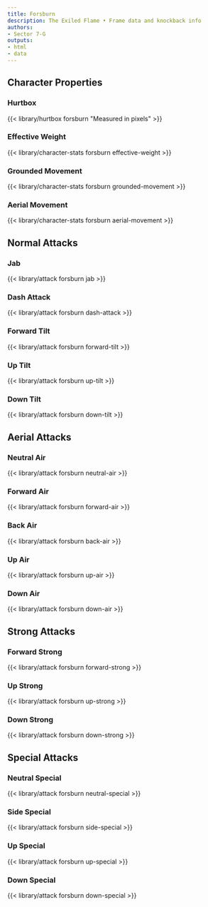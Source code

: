 ```yaml
---
title: Forsburn
description: The Exiled Flame • Frame data and knockback info
authors:
- Sector 7-G
outputs:
- html
- data
---
```


## Character Properties
### Hurtbox
{{< library/hurtbox forsburn "Measured in pixels" >}}
### Effective Weight
{{< library/character-stats forsburn effective-weight >}}
### Grounded Movement
{{< library/character-stats forsburn grounded-movement >}}
### Aerial Movement
{{< library/character-stats forsburn aerial-movement >}}

## Normal Attacks
### Jab
{{< library/attack forsburn jab >}}
### Dash Attack
{{< library/attack forsburn dash-attack >}}
### Forward Tilt
{{< library/attack forsburn forward-tilt >}}
### Up Tilt
{{< library/attack forsburn up-tilt >}}
### Down Tilt
{{< library/attack forsburn down-tilt >}}

## Aerial Attacks
### Neutral Air
{{< library/attack forsburn neutral-air >}}
### Forward Air
{{< library/attack forsburn forward-air >}}
### Back Air
{{< library/attack forsburn back-air >}}
### Up Air
{{< library/attack forsburn up-air >}}
### Down Air
{{< library/attack forsburn down-air >}}

## Strong Attacks
### Forward Strong
{{< library/attack forsburn forward-strong >}}
### Up Strong
{{< library/attack forsburn up-strong >}}
### Down Strong
{{< library/attack forsburn down-strong >}}

## Special Attacks
### Neutral Special
{{< library/attack forsburn neutral-special >}}
### Side Special
{{< library/attack forsburn side-special >}}
### Up Special
{{< library/attack forsburn up-special >}}
### Down Special
{{< library/attack forsburn down-special >}}
